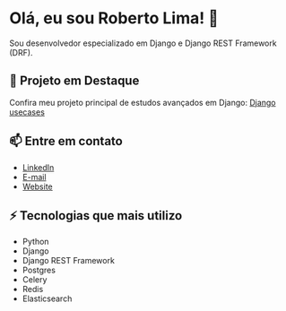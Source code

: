 # Olá, eu sou Roberto Lima! 👋

Sou desenvolvedor especializado em Django e Django REST Framework (DRF).

## 🚀 Projeto em Destaque
Confira meu projeto principal de estudos avançados em Django: [Django usecases](https://github.com/robertolima-dev/django-usecases)

## 📫 Entre em contato
- [LinkedIn](https://www.linkedin.com/in/roberto-lima-01/)
- [E-mail](mailto:robertolima.izphera@gmail.com)
- [Website](https://robertolima-developer.vercel.app/)

## ⚡ Tecnologias que mais utilizo
- Python
- Django
- Django REST Framework
- Postgres
- Celery
- Redis
- Elasticsearch

